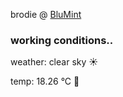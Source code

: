 brodie @ [BluMint](https://www.linkedin.com/company/blumint-io/)

<!--weather_start-->
### working conditions..

weather: clear sky ☀️

temp: 18.26 °C 👕

<!--weather_end-->
